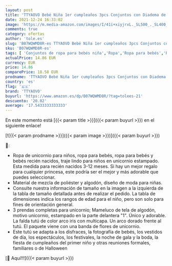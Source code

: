 ```yaml
---
layout: post
title: 'TTYAOVO Bebé Niña 1er cumpleaños 3pcs Conjuntos con Diadema de Unicornio y Mameluco y Faldas  10 Rojo  1 año '
date: 2021-12-24 16:33:02
image: 'https://m.media-amazon.com/images/I/41i+xiyjrxL._SL500_._SL400_.jpg'
comments: true
category: ofertas
author: 'tole.es'
slug: 'B07WQWMD8R-es TTYAOVO Bebé Niña 1er cumpleaños 3pcs Conjuntos con...'
sku: 'B07WQWMD8R-es'
tags: [ 'Conjuntos de ropa para bebés niña','Ropa','Ropa para bebés','Ropa para bebés niña','bebé','ttyaovo', ]
actualPrice: 14.86 EUR
currency: EUR
price: 14.86
comparePrice: 18.58 EUR
prodname: 'TTYAOVO Bebé Niña 1er cumpleaños 3pcs Conjuntos con Diadema de Unicornio y Mameluco y Faldas  10 Rojo  1 año '
country: 'es'
flag: '🇪🇸'
brand: 'TTYAOVO'
buyurl: 'https://www.amazon.es/dp/B07WQWMD8R/?tag=tolees-21'
descuento: '20.02'
average: '17.5433333333333'
---
```


En este momento está [{{< param title >}}]({{< param buyurl >}}) en el siguiente enlace!

[![{{< param prodname >}}]({{< param image >}})]({{< param buyurl >}})

🔎:

- Ropa de unicornio para niños, ropa para bebés, ropa para bebés y bebés recién nacidos, traje lindo para niños en unicornio estampado. Esta medida para recién nacidos 3-12 meses. Si hay un mejor regalo para cualquier princesa, este podría ser el mejor y más adorable que puedes seleccionar.
- Material de mezcla de poliéster y algodón, diseño de moda para niñas.
- Consulte nuestra información de tamaño en la imagen a la izquierda de la tabla de tamaño detallada antes de realizar el pedido. La tabla de dimensiones indica los rangos de edad para el niño, pero son solo para fines de orientación general.
- 3 prendas completas para unicornio; Mameluco de tela de algodón, motivo unicornio, estampado en la parte delantera "1". Único y adorable. La falda tutú de color arco iris con multicapa. Un arco dorado frente al tutú. El paquete viene con una banda de flores de unicornio.
- Este tutú se adapta a los disfraces, la fotografía de bebés, los vestidos de día, los espectáculos, los festivales, la noche de gala y la boda, la fiesta de cumpleaños del primer niño y otras reuniones formales, familiares o de Halloween

[🛒 Aquí!!!]({{< param buyurl >}})

